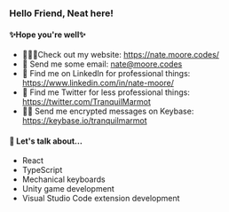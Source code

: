 ### Hello Friend, Neat here!

#### ✨Hope you're well✨

- 👨🏼‍💻Check out my website: https://nate.moore.codes/
- 📮 Send me some email: nate@moore.codes
- 💼 Find me on LinkedIn for professional things: https://www.linkedin.com/in/nate-moore/
- 🐣 Find me Twitter for less professional things: https://twitter.com/TranquilMarmot
- 🕵️‍♂️ Send me encrypted messages on Keybase: https://keybase.io/tranquilmarmot

#### 💬 Let's talk about...

- React
- TypeScript
- Mechanical keyboards
- Unity game development
- Visual Studio Code extension development
